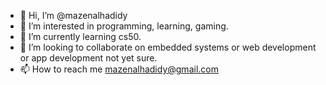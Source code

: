 - 👋 Hi, I’m @mazenalhadidy
- 👀 I’m interested in programming, learning, gaming.
- 🌱 I’m currently learning cs50.
- 💞️ I’m looking to collaborate on embedded systems or web development or app development not yet sure.
- 📫 How to reach me mazenalhadidy@gmail.com

<!---
mazenalhadidy/mazenalhadidy is a ✨ special ✨ repository because its `README.md` (this file) appears on your GitHub profile.
You can click the Preview link to take a look at your changes.
--->
